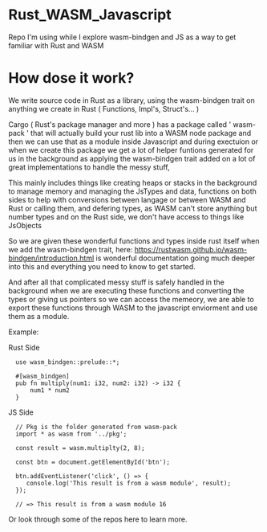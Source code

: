 # Rust_WASM_Javascript
Repo I'm using while I explore wasm-bindgen and JS as a way to get familiar with Rust and WASM


# How dose it work?

We write source code in Rust as a library, using the wasm-bindgen trait on anything we create in Rust ( Functions, Impl's, Struct's... )

Cargo ( Rust's package manager and more ) has a package called ' wasm-pack ' that will actually build your rust lib into a WASM node package and then we can use that as a module inside Javascript and during exectuion or when we create this package we get a lot of helper funtions generated for us in the background as applying the wasm-bindgen trait added on a lot of great implementations to handle the messy stuff,

This mainly includes things like creating heaps or stacks in the background to manage memory and managing the JsTypes and data, functions on both sides to help with conversions between langage or between WASM and Rust or calling them, and defering types, as WASM can't store anything but number types and on the Rust side, we don't have access to things like JsObjects

So we are given these wonderful functions and types inside rust itself when we add the wasm-bindgen trait, here: https://rustwasm.github.io/wasm-bindgen/introduction.html is wonderful documentation going much deeper into this and everything you need to know to get started.

And after all that complicated messy stuff is safely handled in the background when we are executing these functions and converting the types or giving us pointers so we can access the memeory, we are able to export these functions through WASM to the javascript enviorment and use them as a module.

Example:

Rust Side

```
  use wasm_bindgen::prelude::*;

  #[wasm_bindgen]
  pub fn multiply(num1: i32, num2: i32) -> i32 {
      num1 * num2
  }  
```

JS Side
```
  // Pkg is the folder generated from wasm-pack
  import * as wasm from '../pkg';

  const result = wasm.multiplty(2, 8);

  const btn = document.getElementById('btn');
  
  btn.addEventListener('click', () => {
     console.log('This result is from a wasm module', result);
  });
  
  // => This result is from a wasm module 16
```

Or look through some of the repos here to learn more.
